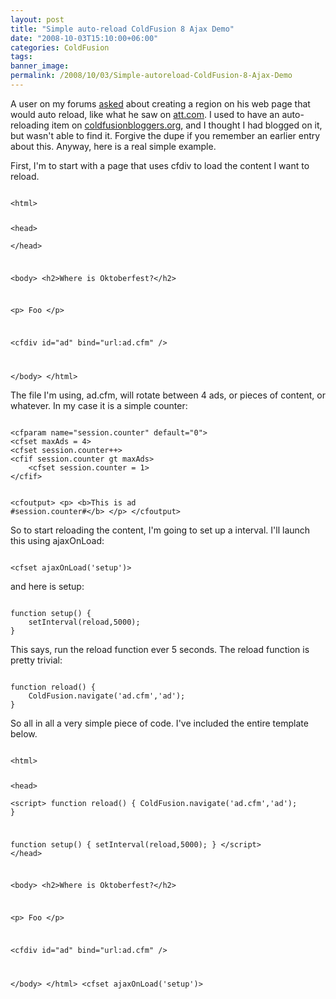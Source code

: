 ```yaml
---
layout: post
title: "Simple auto-reload ColdFusion 8 Ajax Demo"
date: "2008-10-03T15:10:00+06:00"
categories: ColdFusion 
tags: 
banner_image: 
permalink: /2008/10/03/Simple-autoreload-ColdFusion-8-Ajax-Demo
---
```


A user on my forums <a href="http://www.raymondcamden.com/forums/messages.cfm?threadid=C3300F90-19B9-E658-9D17FD71521D69BA&">asked</a> about creating a region on his web page that would auto reload, like what he saw on <a href="http://www.att.com">att.com</a>. I used to have an auto-reloading item on <a href="http://www.coldfusionbloggers.org">coldfusionbloggers.org</a>, and I thought I had blogged on it, but wasn't able to find it. Forgive the dupe if you remember an earlier entry about this. Anyway, here is a real simple example.
<!--more-->
First, I'm to start with a page that uses cfdiv to load the content I want to reload.

<code>
&lt;html&gt;

&lt;head&gt;	
&lt;/head&gt;

&lt;body&gt;
&lt;h2&gt;Where is Oktoberfest?&lt;/h2&gt;

&lt;p&gt;
Foo
&lt;/p&gt;

&lt;cfdiv id="ad" bind="url:ad.cfm" /&gt;

&lt;/body&gt;
&lt;/html&gt;
</code>

The file I'm using, ad.cfm, will rotate between 4 ads, or pieces of content, or whatever. In my case it is a simple counter:

<code>
&lt;cfparam name="session.counter" default="0"&gt;
&lt;cfset maxAds = 4&gt;
&lt;cfset session.counter++&gt;
&lt;cfif session.counter gt maxAds&gt;
	&lt;cfset session.counter = 1&gt;
&lt;/cfif&gt;

&lt;cfoutput&gt;
&lt;p&gt;
&lt;b&gt;This is ad #session.counter#&lt;/b&gt;
&lt;/p&gt;
&lt;/cfoutput&gt;
</code>

So to start reloading the content, I'm going to set up a interval. I'll launch this using ajaxOnLoad:

<code>
&lt;cfset ajaxOnLoad('setup')&gt;
</code>

and here is setup:

<code>
function setup() {
	setInterval(reload,5000);
}
</code>

This says, run the reload function ever 5 seconds. The reload function is pretty trivial:

<code>
function reload() {
	ColdFusion.navigate('ad.cfm','ad');
}
</code>

So all in all a very simple piece of code. I've included the entire template below. 

<code>
&lt;html&gt;

&lt;head&gt;	
&lt;script&gt;
function reload() {
	ColdFusion.navigate('ad.cfm','ad');
}

function setup() {
	setInterval(reload,5000);
}
&lt;/script&gt;
&lt;/head&gt;

&lt;body&gt;
&lt;h2&gt;Where is Oktoberfest?&lt;/h2&gt;

&lt;p&gt;
Foo
&lt;/p&gt;

&lt;cfdiv id="ad" bind="url:ad.cfm" /&gt;

&lt;/body&gt;
&lt;/html&gt;
&lt;cfset ajaxOnLoad('setup')&gt;
</code>
